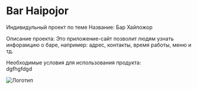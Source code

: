 # Bar Haipojor
 Индивидульный проект по теме 
 Название: Бар Хайпожор 
  
 Описание проекта: Это приложение-сайт позволит людям узнать инфорамцию о баре, например: адрес, контакты, время работы, меню и тд. 
  
Необходимые условия для использования продукта:\
dgfhgfdgd
  
![Логотип](https://logo-suggestion.renderforest.com/suggestions-images/8f06/69db/8f0669dbd56ed76412b512925a84bd62.png "Логотип Haipojor")
